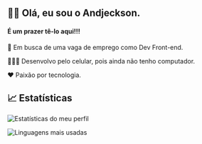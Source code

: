 ## 🤙🏾 Olá, eu sou o Andjeckson.
#### É um prazer tê-lo aqui!!!

🔭 Em busca de uma vaga de emprego como Dev Front-end.

👨🏾‍💻 Desenvolvo pelo celular, pois ainda não tenho computador.

❤️ Paixão por tecnologia.

## 📈 Estatísticas

![Estatísticas do meu perfil](https://github-readme-stats.vercel.app/api?username=andjeckson&bg_color=90,000000,0E3EA0&show_icons=true&theme=dark&icon_color=206AFF&text_color=9CBDFF&ring_color=206AFF&border_color=206AFF&title_color=206AFF&border_radius=20&rank_icon=github&locale=pt-br)

![Linguagens mais usadas](https://github-readme-stats.vercel.app/api/top-langs/?username=andjeckson&layout=compact&theme=dark&locale=pt-br&text_color=9CBDFF&border_color=206AFF&title_color=206AFF&border_radius=20)
